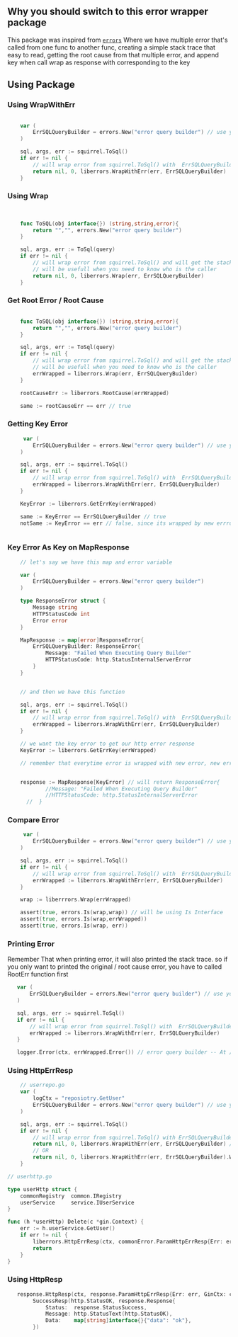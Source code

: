 ## Why you should switch to this error wrapper package

This package was inspired from [`errors`](https://github.com/PumpkinSeed/errors) Where we have multiple error that's called from one func to another func, creating a simple stack trace that easy to read, getting the root cause from that multiple error, and append key when call wrap as response with corresponding to the key

## Using Package

### Using WrapWithErr


```go

    var (
        ErrSQLQueryBuilder = errors.New("error query builder") // use your own error builder package
    )

    sql, args, err := squirrel.ToSql()
	if err != nil {
        // will wrap error from squirrel.ToSql() with  ErrSQLQueryBuilder
		return nil, 0, liberrors.WrapWithErr(err, ErrSQLQueryBuilder)
	}


```

### Using Wrap

```go

    
    func ToSQL(obj interface{}) (string,string,error){
        return "","", errors.New("error query builder")
    }

    sql, args, err := ToSql(query)
	if err != nil {
        // will wrap error from squirrel.ToSql() and will get the stack trace
        // will be usefull when you need to know who is the caller
		return nil, 0, liberrors.Wrap(err, ErrSQLQueryBuilder)
	}

```

### Get Root Error / Root Cause

```go

    func ToSQL(obj interface{}) (string,string,error){
        return "","", errors.New("error query builder")
    }

    sql, args, err := ToSql(query)
	if err != nil {
        // will wrap error from squirrel.ToSql() and will get the stack trace
        // will be usefull when you need to know who is the caller
		errWrapped = liberrors.Wrap(err, ErrSQLQueryBuilder)
	}

    rootCauseErr := liberrors.RootCause(errWrapped)

    same := rootCauseErr == err // true

```


### Getting Key Error

```go
     var (
        ErrSQLQueryBuilder = errors.New("error query builder") // use your own error builder package
    )

    sql, args, err := squirrel.ToSql()
	if err != nil {
        // will wrap error from squirrel.ToSql() with  ErrSQLQueryBuilder
		errWrapped = liberrors.WrapWithErr(err, ErrSQLQueryBuilder)
	}

    KeyError := liberrors.GetErrKey(errWrapped)

    same := KeyError == ErrSQLQueryBuilder // true
    notSame := KeyError == err // false, since its wrapped by new errror, the key is changed to error wrapped



```

### Key Error As Key on MapResponse

```go
    // let's say we have this map and error variable

    var (
        ErrSQLQueryBuilder = errors.New("error query builder")
    )

    type ResponseError struct {
        Message string
        HTTPStatusCode int
        Error error
    }

    MapResponse := map[error]ResponseError{
        ErrSQLQueryBuilder: ResponseError{
            Message: "Failed When Executing Query Builder"
            HTTPStatusCode: http.StatusInternalServerError
        }
    }


    // and then we have this function

    sql, args, err := squirrel.ToSql()
	if err != nil {
        // will wrap error from squirrel.ToSql() with  ErrSQLQueryBuilder
		errWrapped = liberrors.WrapWithErr(err, ErrSQLQueryBuilder)
	}

    // we want the key error to get our http error response
    KeyError := liberrors.GetErrKey(errWrapped)

    // remember that everytime error is wrapped with new error, new error will be the key instead


    response := MapResponse[KeyError] // will return ResponseError{
            //Message: "Failed When Executing Query Builder"
            //HTTPStatusCode: http.StatusInternalServerError
      //  }


```

### Compare Error

```go
     var (
        ErrSQLQueryBuilder = errors.New("error query builder") // use your own error builder package
    )

    sql, args, err := squirrel.ToSql()
	if err != nil {
        // will wrap error from squirrel.ToSql() with  ErrSQLQueryBuilder
		errWrapped := liberrors.WrapWithErr(err, ErrSQLQueryBuilder)
	}

    wrap := liberrrors.Wrap(errWrapped)

    assert(true, errors.Is(wrap,wrap)) // will be using Is Interface 
    assert(true, errors.Is(wrap,errWrapped))
    assert(true, errors.Is(wrap, err))

 ```

### Printing Error

 Remember That when printing error, it will also printed the stack trace. so if you only want to printed the original / root cause error, you have to called RootErr function first

 ```go
    var (
        ErrSQLQueryBuilder = errors.New("error query builder") // use your own error builder package
    )

    sql, args, err := squirrel.ToSql()
	if err != nil {
        // will wrap error from squirrel.ToSql() with  ErrSQLQueryBuilder
		errWrapped := liberrors.WrapWithErr(err, ErrSQLQueryBuilder)
	}

    logger.Error(ctx, errWrapped.Error()) // error query builder -- At /Users/Moladin/go/go-lib-common/common/readme.md: 168: root cause: error table x is not found

```

### Using HttpErrResp

```go
    // userrepo.go
    var (
        logCtx = "reposiotry.GetUser"
        ErrSQLQueryBuilder = errors.New("error query builder") // use your own error builder package
    )

    sql, args, err := squirrel.ToSql()
    if err != nil {
        // will wrap error from squirrel.ToSql() with ErrSQLQueryBuilder
        return nil, 0, liberrors.WrapWithErr(err, ErrSQLQueryBuilder) // will return error to client and send notify to slack if error >= 500
		// OR
        return nil, 0, liberrors.WrapWithErr(err, ErrSQLQueryBuilder).WithNotify() // will return error to client and force to send notify
    }

```

```go
// userhttp.go

type userHttp struct {
    commonRegistry  common.IRegistry
    userService     service.IUserService
}

func (h *userHttp) Delete(c *gin.Context) {
    err := h.userService.GetUser()
    if err != nil {
        liberrors.HttpErrResp(ctx, commonError.ParamHttpErrResp{Err: err, GinCtx: c, Registry: h.commonRegistry})
        return
    }
}

```

### Using HttpResp
```go
   response.HttpResp(ctx, response.ParamHttpErrResp{Err: err, GinCtx: c, Registry: h.common}).
        SuccessResp(http.StatusOK, response.Response{
            Status:  response.StatusSuccess,
            Message: http.StatusText(http.StatusOK),
            Data:    map[string]interface{}{"data": "ok"},
        })
```